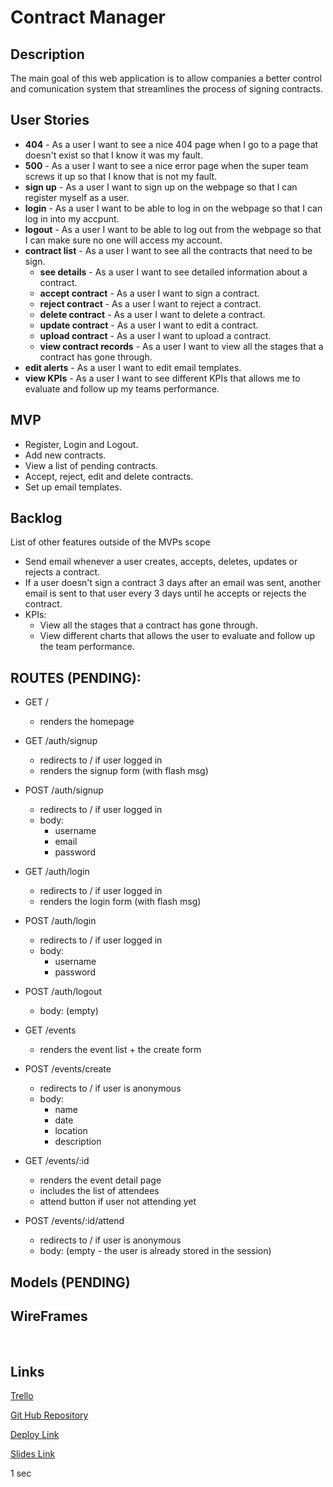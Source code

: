 # Contract Manager

## Description

The main goal of this web application is to allow companies a better control and comunication system that streamlines the process of signing contracts.
 
## User Stories

- **404** - As a user I want to see a nice 404 page when I go to a page that doesn't exist so that I know it was my fault.
- **500** - As a user I want to see a nice error page when the super team screws it up so that I know that is not my fault.
- **sign up** - As a user I want to sign up on the webpage so that I can register myself as a user.
- **login** - As a user I want to be able to log in on the webpage so that I can log in into my accpunt.
- **logout** - As a user I want to be able to log out from the webpage so that I can make sure no one will access my account.
- **contract list** - As a user I want to see all the contracts that need to be sign.
    - **see details** - As a user I want to see detailed information about a contract.
    - **accept contract** - As a user I want to sign a contract.
    - **reject contract** - As a user I want to reject a contract.
    - **delete contract** - As a user I want to delete a contract.
    - **update contract** - As a user I want to edit a contract.
    - **upload contract** - As a user I want to upload a contract.
    - **view contract records** - As a user I want to view all the stages that a contract has gone through.
- **edit alerts** - As a user I want to edit email templates.
- **view KPIs** - As a user I want to see different KPIs that allows me to evaluate and follow up my teams performance.

## MVP

- Register, Login and Logout.
- Add new contracts.
- View a list of pending contracts.
- Accept, reject, edit and delete contracts.
- Set up email templates.


## Backlog

List of other features outside of the MVPs scope

- Send email whenever a user creates, accepts, deletes, updates or rejects a contract.
- If a user doesn't sign a contract 3 days after an email was sent, another email is sent to that user every 3 days until he accepts or rejects the contract.
- KPIs:
    - View all the stages that a contract has gone through.
    - View different charts that allows the user to evaluate and follow up the team performance.


## ROUTES (PENDING):

- GET / 
  - renders the homepage
- GET /auth/signup
  - redirects to / if user logged in
  - renders the signup form (with flash msg)
- POST /auth/signup
  - redirects to / if user logged in
  - body:
    - username
    - email
    - password
- GET /auth/login
  - redirects to / if user logged in
  - renders the login form (with flash msg)
- POST /auth/login
  - redirects to / if user logged in
  - body:
    - username
    - password
- POST /auth/logout
  - body: (empty)

- GET /events
  - renders the event list + the create form
- POST /events/create 
  - redirects to / if user is anonymous
  - body: 
    - name
    - date
    - location
    - description
- GET /events/:id
  - renders the event detail page
  - includes the list of attendees
  - attend button if user not attending yet
- POST /events/:id/attend 
  - redirects to / if user is anonymous
  - body: (empty - the user is already stored in the session)


## Models (PENDING)


## WireFrames

<img src="/public/images/wireframes/login.png" alt="" heigth="200px">
<img src="/public/images/wireframes/register.png" alt="" heigth="200px">
<img src="/public/images/wireframes/register.png" alt="" heigth="200px">
<img src="/public/images/wireframes/login.png" alt="" heigth="200px">
<img src="/public/images/wireframes/Contratos.png" alt="" heigth="200px">
<img src="/public/images/wireframes/Approve Contracts.png" alt="" heigth="200px">
<img src="/public/images/wireframes/Reject Contracts.png" alt="" heigth="200px">
<img src="/public/images/wireframes/Delete Contracts.png" alt="" heigth="200px">
<img src="/public/images/wireframes/Contract Detail.png" alt="" heigth="200px">
<img src="/public/images/wireframes/Update Contracts.png" alt="" heigth="200px">
<img src="/public/images/wireframes/Upload Contracts.png" alt="" heigth="200px">
<img src="/public/images/wireframes/Status Contract.png" alt="" heigth="200px">




## Links

[Trello](https://trello.com/b/jsaMC7Zi/contract-manager)

[Git Hub Repository](https://github.com/Estevemartin/gestordecontratos/tree/master)

[Deploy Link]()

[Slides Link]()

1 sec

